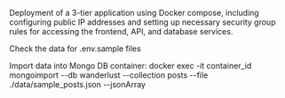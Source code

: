 Deployment of a 3-tier application using Docker compose, including configuring public IP addresses and setting up necessary security group rules for accessing the frontend, API, and database services.

Check the data for .env.sample files

Import data into Mongo DB container:      docker exec -it container_id mongoimport --db wanderlust --collection posts --file ./data/sample_posts.json --jsonArray
